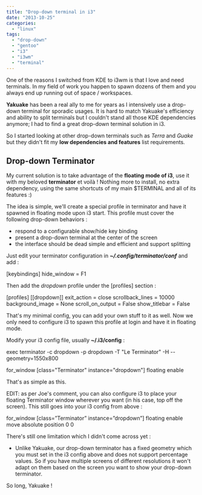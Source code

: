 ```yaml
---
title: "Drop-down terminal in i3"
date: "2013-10-25"
categories: 
  - "linux"
tags: 
  - "drop-down"
  - "gentoo"
  - "i3"
  - "i3wm"
  - "terminal"
---
```


One of the reasons I switched from KDE to i3wm is that I love and need terminals. In my field of work you happen to spawn dozens of them and you always end up running out of space / workspaces.

**Yakuake** has been a real ally to me for years as I intensively use a drop-down terminal for sporadic usages. It is hard to match Yakuake's efficiency and ability to split terminals but I couldn't stand all those KDE dependencies anymore; I had to find a great drop-down terminal solution in i3.

So I started looking at other drop-down terminals such as _Terra_ and _Guake_ but they didn't fit my **low dependencies and features** list requirements.

## Drop-down Terminator

My current solution is to take advantage of the **floating mode of i3**, use it with my beloved **terminator** et voilà ! Nothing more to install, no extra dependency, using the same shortcuts of my main $TERMINAL and all of its features :)

The idea is simple, we'll create a special profile in terminator and have it spawned in floating mode upon i3 start. This profile must cover the following drop-down behaviors :

- respond to a configurable show/hide key binding
- present a drop-down terminal at the center of the screen
- the interface should be dead simple and efficient and support splitting

Just edit your terminator configuration in _**~/.config/terminator/conf**_ and add :

\[keybindings\]
  hide\_window = F1

Then add the _dropdown_ profile under the \[profiles\] section :

\[profiles\]
\[\[dropdown\]\]
  exit\_action = close
  scrollback\_lines = 10000
  background\_image = None
  scroll\_on\_output = False
  show\_titlebar = False

That's my minimal config, you can add your own stuff to it as well. Now we only need to configure i3 to spawn this profile at login and have it in floating mode.

Modify your i3 config file, usually **~/.i3/config** :

exec terminator -c dropdown -p dropdown -T "Le Terminator" -H --geometry=1550x800

for\_window \[class="Terminator" instance="dropdown"\] floating enable

That's as simple as this.

EDIT: as per Joe's comment, you can also configure i3 to place your floating Terminator window wherever you want (in his case, top off the screen). This still goes into your i3 config from above :

for\_window \[class=”Terminator” instance=”dropdown”\] floating enable move absolute position 0 0

There's still one limitation which I didn't come across yet :

- Unlike Yakuake, our drop-down terminator has a fixed geometry which you must set in the i3 config above and does not support percentage values. So if you have multiple screens of different resolutions it won't adapt on them based on the screen you want to show your drop-down terminator.

So long, Yakuake !
